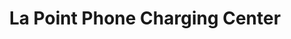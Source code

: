 ---
title: "La Point Phone Charging Center"
url: /ganta/la-point-phone-charging-center/
shop: Elektronik
---